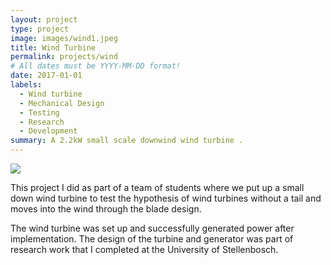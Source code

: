 ```yaml
---
layout: project
type: project
image: images/wind1.jpeg
title: Wind Turbine
permalink: projects/wind
# All dates must be YYYY-MM-DD format!
date: 2017-01-01
labels:
  - Wind turbine
  - Mechanical Design
  - Testing
  - Research
  - Development
summary: A 2.2kW small scale downwind wind turbine .
---
```


<img class="ui image" src="{{ site.baseurl }}/images/wind2.jpeg">

This project I did as part of a team of students where we put up a small down wind turbine to test the hypothesis of wind turbines without a tail and moves into the wind through the blade design. 

The wind turbine was set up and successfully generated power after implementation. The design of the turbine and generator was part of research work that I completed at the University of Stellenbosch. 


